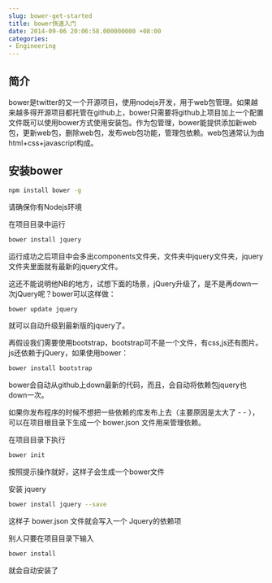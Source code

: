 ```yaml
---
slug: bower-get-started
title: bower快速入门
date: 2014-09-06 20:06:58.000000000 +08:00
categories:
- Engineering
---
```

## 简介
bower是twitter的又一个开源项目，使用nodejs开发，用于web包管理。如果越来越多得开源项目都托管在github上，bower只需要将github上项目加上一个配置文件既可以使用bower方式使用安装包。作为包管理，bower能提供添加新web包，更新web包，删除web包，发布web包功能，管理包依赖。web包通常认为由html+css+javascript构成。
## 安装bower

```bash
npm install bower -g
```

请确保你有Nodejs环境  

在项目目录中运行

```bash
bower install jquery
```

运行成功之后项目中会多出components文件夹，文件夹中jquery文件夹，jquery文件夹里面就有最新的jquery文件。

这还不能说明他NB的地方，试想下面的场景，jQuery升级了，是不是再down一次jQuery呢？bower可以这样做：

```bash
bower update jquery
```

就可以自动升级到最新版的jquery了。

再假设我们需要使用bootstrap，bootstrap可不是一个文件，有css,js还有图片。js还依赖于jQuery，如果使用bower：

```bash
bower install bootstrap
```

bower会自动从github上down最新的代码，而且，会自动将依赖包jquery也down一次。

如果你发布程序的时候不想把一些依赖的库发布上去（主要原因是太大了 - - ），可以在项目根目录下生成一个 bower.json 文件用来管理依赖。

在项目目录下执行

```bash
bower init
```

按照提示操作就好，这样子会生成一个bower文件

安装 jquery

```bash
bower install jquery --save
```

这样子 bower.json 文件就会写入一个 Jquery的依赖项

别人只要在项目目录下输入

```bash
bower install
```

就会自动安装了